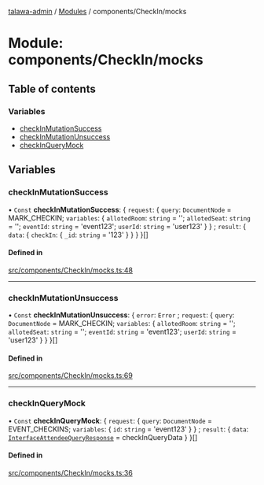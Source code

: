 [talawa-admin](../README.md) / [Modules](../modules.md) / components/CheckIn/mocks

# Module: components/CheckIn/mocks

## Table of contents

### Variables

- [checkInMutationSuccess](components_CheckIn_mocks.md#checkinmutationsuccess)
- [checkInMutationUnsuccess](components_CheckIn_mocks.md#checkinmutationunsuccess)
- [checkInQueryMock](components_CheckIn_mocks.md#checkinquerymock)

## Variables

### checkInMutationSuccess

• `Const` **checkInMutationSuccess**: \{ `request`: \{ `query`: `DocumentNode` = MARK\_CHECKIN; `variables`: \{ `allotedRoom`: `string` = ''; `allotedSeat`: `string` = ''; `eventId`: `string` = 'event123'; `userId`: `string` = 'user123' \}  \} ; `result`: \{ `data`: \{ `checkIn`: \{ `_id`: `string` = '123' \}  \}  \}  \}[]

#### Defined in

[src/components/CheckIn/mocks.ts:48](https://github.com/skbhagat0502/talawa-admin/blob/eb9b2df/src/components/CheckIn/mocks.ts#L48)

___

### checkInMutationUnsuccess

• `Const` **checkInMutationUnsuccess**: \{ `error`: `Error` ; `request`: \{ `query`: `DocumentNode` = MARK\_CHECKIN; `variables`: \{ `allotedRoom`: `string` = ''; `allotedSeat`: `string` = ''; `eventId`: `string` = 'event123'; `userId`: `string` = 'user123' \}  \}  \}[]

#### Defined in

[src/components/CheckIn/mocks.ts:69](https://github.com/skbhagat0502/talawa-admin/blob/eb9b2df/src/components/CheckIn/mocks.ts#L69)

___

### checkInQueryMock

• `Const` **checkInQueryMock**: \{ `request`: \{ `query`: `DocumentNode` = EVENT\_CHECKINS; `variables`: \{ `id`: `string` = 'event123' \}  \} ; `result`: \{ `data`: [`InterfaceAttendeeQueryResponse`](../interfaces/components_CheckIn_types.InterfaceAttendeeQueryResponse.md) = checkInQueryData \}  \}[]

#### Defined in

[src/components/CheckIn/mocks.ts:36](https://github.com/skbhagat0502/talawa-admin/blob/eb9b2df/src/components/CheckIn/mocks.ts#L36)
